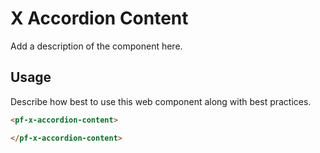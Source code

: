 # X Accordion Content
Add a description of the component here.

## Usage
Describe how best to use this web component along with best practices.

```html
<pf-x-accordion-content>

</pf-x-accordion-content>
```
